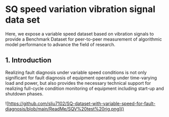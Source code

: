 # SQ speed variation vibration signal data set

Here, we expose a variable speed dataset based on vibration signals to provide a Benchmark Dataset for peer-to-peer measurement of algorithmic model performance to advance the field of research.





## 1. Introduction 

Realizing fault diagnosis under variable speed conditions is not only significant for fault diagnosis of equipment operating under time-varying load and power, but also provides the necessary technical support for realizing full-cycle condition monitoring of equipment including start-up and shutdown phases.





![https://github.com/sliu7102/SQ-dataset-with-variable-speed-for-fault-diagnosis/blob/main/ReadMe/SQV%20test%20rig.png]()